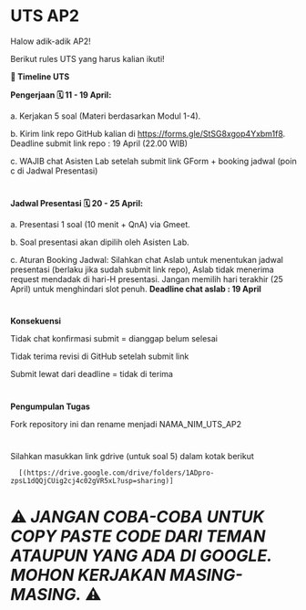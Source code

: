# UTS AP2

Halow adik-adik AP2! 

Berikut rules UTS yang harus kalian ikuti!

**📅 Timeline UTS**

**Pengerjaan 🗓️ 11 - 19 April:**

a. Kerjakan 5 soal (Materi berdasarkan Modul 1-4).

b. Kirim link repo GitHub kalian di https://forms.gle/StSG8xgop4Yxbm1f8. Deadline submit link repo :  19 April (22.00 WIB)

c. WAJIB chat Asisten Lab setelah submit link GForm + booking jadwal (poin c di Jadwal Presentasi)

#
**Jadwal Presentasi 🗓️ 20 - 25 April:**

a. Presentasi 1 soal (10 menit + QnA) via Gmeet.

b. Soal presentasi akan dipilih oleh Asisten Lab.

c. Aturan Booking Jadwal: Silahkan chat Aslab untuk menentukan jadwal presentasi (berlaku jika sudah submit link repo), Aslab tidak menerima request mendadak di hari-H presentasi. Jangan memilih hari terakhir (25 April) untuk menghindari slot penuh. **Deadline chat aslab : 19 April**


#
**Konsekuensi**

Tidak chat konfirmasi submit = dianggap belum selesai

Tidak terima revisi di GitHub setelah submit link

Submit lewat dari deadline = tidak di terima

#
**Pengumpulan Tugas**

Fork repository ini dan rename menjadi NAMA_NIM_UTS_AP2

#

Silahkan masukkan link gdrive (untuk soal 5) dalam kotak berikut

      [(https://drive.google.com/drive/folders/1ADpro-zpsL1dQQjCUig2cj4c02gVR5xL?usp=sharing)]
      

# ⚠️ _JANGAN COBA-COBA UNTUK COPY PASTE CODE DARI TEMAN ATAUPUN YANG ADA DI GOOGLE. MOHON KERJAKAN MASING-MASING._ ⚠️
